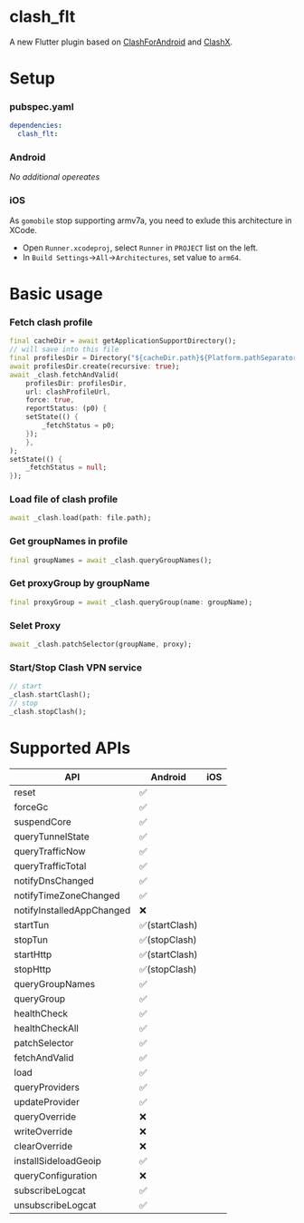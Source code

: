 # clash_flt

A new Flutter plugin based on [ClashForAndroid](https://github.com/Kr328/ClashForAndroid) and [ClashX](https://github.com/yichengchen/clashX).

# Setup
### pubspec.yaml
```yaml
dependencies:
  clash_flt:
```
### Android
*No additional opereates*
### iOS
As `gomobile` stop supporting armv7a, you need to exlude this architecture in XCode.
* Open `Runner.xcodeproj`, select `Runner` in `PROJECT` list on the left.
* In `Build Settings`->`All`->`Architectures`, set value to `arm64`.

# Basic usage
### Fetch clash profile
```dart
final cacheDir = await getApplicationSupportDirectory();
// will save into this file
final profilesDir = Directory("${cacheDir.path}${Platform.pathSeparator}profiles");
await profilesDir.create(recursive: true);
await _clash.fetchAndValid(
    profilesDir: profilesDir,
    url: clashProfileUrl,
    force: true,
    reportStatus: (p0) {
    setState(() {
        _fetchStatus = p0;
    });
    },
);
setState(() {
    _fetchStatus = null;
});
```
### Load file of clash profile
```dart
await _clash.load(path: file.path);
```
### Get groupNames in profile
```dart
final groupNames = await _clash.queryGroupNames();
```
### Get proxyGroup by groupName
```dart
final proxyGroup = await _clash.queryGroup(name: groupName);
```
### Selet Proxy
```dart
await _clash.patchSelector(groupName, proxy);
```
### Start/Stop Clash VPN service
```dart
// start
_clash.startClash();
// stop
_clash.stopClash();
```

# Supported APIs
| API                       | Android       | iOS |
| ------------------------- | ------------- | --- |
| reset                     | ✅             |     |
| forceGc                   | ✅             |     |
| suspendCore               | ✅             |     |
| queryTunnelState          | ✅             |     |
| queryTrafficNow           | ✅             |     |
| queryTrafficTotal         | ✅             |     |
| notifyDnsChanged          | ✅             |     |
| notifyTimeZoneChanged     | ✅             |     |
| notifyInstalledAppChanged | ❌             |     |
| startTun                  | ✅(startClash) |     |
| stopTun                   | ✅(stopClash)  |     |
| startHttp                 | ✅(startClash) |     |
| stopHttp                  | ✅(stopClash)  |     |
| queryGroupNames           | ✅             |     |
| queryGroup                | ✅             |     |
| healthCheck               | ✅             |     |
| healthCheckAll            | ✅             |     |
| patchSelector             | ✅             |     |
| fetchAndValid             | ✅             |     |
| load                      | ✅             |     |
| queryProviders            | ✅             |     |
| updateProvider            | ✅             |     |
| queryOverride             | ❌             |     |
| writeOverride             | ❌             |     |
| clearOverride             | ❌             |     |
| installSideloadGeoip      | ✅             |     |
| queryConfiguration        | ❌             |     |
| subscribeLogcat           | ✅             |     |
| unsubscribeLogcat         | ✅             |     |